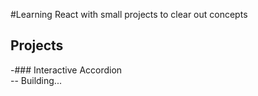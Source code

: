 #Learning React with small projects to clear out concepts


  ## **Projects**
  
  -### Interactive Accordion\
      -- Building...
